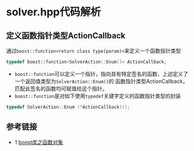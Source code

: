 # solver.hpp代码解析
## 定义函数指针类型ActionCallback
通过`boost::function<return class type(param)>`来定义一个函数指针类型
```c++
typedef boost::function<SolverAction::Enum()> ActionCallback;
```
* `boost::function`可以定义一个指针，指向具有特定签名的函数，上述定义了一个返回值类型为`SolverAction::Enum()`的
  函数指针类型ActionCallback，匹配此签名的函数均可赋值给这个指针。
* `boost::function`是对如下使用`typedef`关键字定义的函数指针类型的封装
```c++
typedef SolverAction::Enum (*ActionCallback)();
```

## 参考链接
* 1 [boost库之函数对象](https://wizardforcel.gitbooks.io/the-boost-cpp-libraries/content/3.html)
